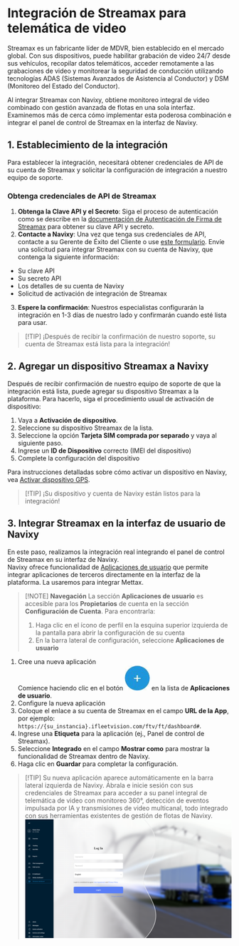 # Integración de Streamax para telemática de video

Streamax es un fabricante líder de MDVR, bien establecido en el mercado global. Con sus dispositivos, puede habilitar grabación de video 24/7 desde sus vehículos, recopilar datos telemáticos, acceder remotamente a las grabaciones de video y monitorear la seguridad de conducción utilizando tecnologías ADAS (Sistemas Avanzados de Asistencia al Conductor) y DSM (Monitoreo del Estado del Conductor).

Al integrar Streamax con Navixy, obtiene monitoreo integral de video combinado con gestión avanzada de flotas en una sola interfaz. Examinemos más de cerca cómo implementar esta poderosa combinación e integrar el panel de control de Streamax en la interfaz de Navixy.

## 1. Establecimiento de la integración

Para establecer la integración, necesitará obtener credenciales de API de su cuenta de Streamax y solicitar la configuración de integración a nuestro equipo de soporte.

### Obtenga credenciales de API de Streamax

1. **Obtenga la Clave API y el Secreto**: Siga el proceso de autenticación como se describe en la [documentación de Autenticación de Firma de Streamax](https://ftcloud.streamax.com:20002/DOC/Sign%20Authentication) para obtener su clave API y secreto.
2. **Contacte a Navixy**: Una vez que tenga sus credenciales de API, contacte a su Gerente de Éxito del Cliente o use [este formulario](https://www.navixy.com/contact/). Envíe una solicitud para integrar Streamax con su cuenta de Navixy, que contenga la siguiente información:

* Su clave API
* Su secreto API
* Los detalles de su cuenta de Navixy
* Solicitud de activación de integración de Streamax

3. **Espere la confirmación**: Nuestros especialistas configurarán la integración en 1-3 días de nuestro lado y confirmarán cuando esté lista para usar.

> \[!TIP] ¡Después de recibir la confirmación de nuestro soporte, su cuenta de Streamax está lista para la integración!

## 2. Agregar un dispositivo Streamax a Navixy

Después de recibir confirmación de nuestro equipo de soporte de que la integración está lista, puede agregar su dispositivo Streamax a la plataforma. Para hacerlo, siga el procedimiento usual de activación de dispositivo:

1. Vaya a **Activación de dispositivo**.
2. Seleccione su dispositivo Streamax de la lista.
3. Seleccione la opción **Tarjeta SIM comprada por separado** y vaya al siguiente paso.
4. Ingrese un **ID de Dispositivo** correcto (IMEI del dispositivo)
5. Complete la configuración del dispositivo

Para instrucciones detalladas sobre cómo activar un dispositivo en Navixy, vea [Activar dispositivo GPS](https://squaregps.atlassian.net/wiki/spaces/UDOCES/pages/2922547365/Activar+el+dispositivo+GPS?atlOrigin=eyJpIjoiOGY3ZjVjNmQ3ZDZjNDIwOGJmMzQxZDdlMDNhYjZkY2YiLCJwIjoiYyJ9).

> \[!TIP] ¡Su dispositivo y cuenta de Navixy están listos para la integración!

## 3. Integrar Streamax en la interfaz de usuario de Navixy

En este paso, realizamos la integración real integrando el panel de control de Streamax en su interfaz de Navixy.\
Navixy ofrece funcionalidad de [Aplicaciones de usuario](https://squaregps.atlassian.net/wiki/spaces/UDOCES/pages/3020292107/Aplicaciones?atlOrigin=eyJpIjoiYzA1MDE3NmZhYTU1NGE5ZDg4YjI5ODQyYTUwNWRiNGQiLCJwIjoiYyJ9) que permite integrar aplicaciones de terceros directamente en la interfaz de la plataforma. La usaremos para integrar Mettax.

> \[!NOTE] **Navegación** La sección **Aplicaciones de usuario** es accesible para los **Propietarios** de cuenta en la sección **Configuración de Cuenta**. Para encontrarla:
>
> 1. Haga clic en el ícono de perfil en la esquina superior izquierda de la pantalla para abrir la configuración de su cuenta
> 2. En la barra lateral de configuración, seleccione **Aplicaciones de usuario**

1. Cree una nueva aplicación\
   Comience haciendo clic en el botón ![image-20250724-151029.png](attachments/image-20250724-151029.png) en la lista de **Aplicaciones de usuario**.
2. Configure la nueva aplicación
3. Coloque el enlace a su cuenta de Streamax en el campo **URL de la App**, por ejemplo: `https://{su_instancia}.ifleetvision.com/ftv/ft/dashboard#`.
4. Ingrese una **Etiqueta** para la aplicación (ej., Panel de control de Streamax).
5. Seleccione **Integrado** en el campo **Mostrar como** para mostrar la funcionalidad de Streamax dentro de Navixy.
6. Haga clic en **Guardar** para completar la configuración.

> \[!TIP] Su nueva aplicación aparece automáticamente en la barra lateral izquierda de Navixy. Ábrala e inicie sesión con sus credenciales de Streamax para acceder a su panel integral de telemática de video con monitoreo 360°, detección de eventos impulsada por IA y transmisiones de video multicanal, todo integrado con sus herramientas existentes de gestión de flotas de Navixy. ![336df60990234ac98e3c94d8e3f3f69a.png](attachments/336df60990234ac98e3c94d8e3f3f69a.png)
